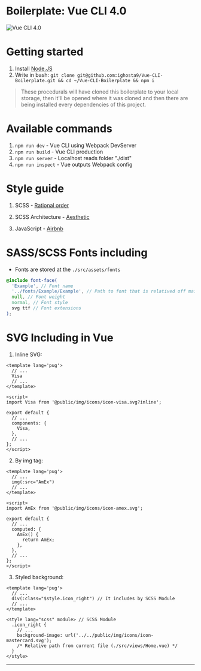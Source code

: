 # Boilerplate: Vue CLI 4.0
![Vue CLI 4.0](https://miro.medium.com/proxy/1*kz9D-JB0Lrk4RfhInh_3fg.png "Vue CLI 4.0")

# Getting started
1. Install [Node.JS](https://nodejs.org/en/)
2. Write in bash: `git clone git@github.com:ighosta9/Vue-CLI-Boilerplate.git && cd ~/Vue-CLI-Boilerplate && npm i`
> These procedurals will have cloned this boilerplate to your local storage, then it'll be opened where it was cloned and then there are being installed every dependencies of this project.

# Available commands
1. `npm run dev` - Vue CLI using Webpack DevServer
2. `npm run build` - Vue CLI production
3. `npm run server` - Localhost reads folder "./dist"
4. `npm run inspect` - Vue outputs Webpack config

# Style guide
1. SCSS - [Rational order](https://www.npmjs.com/package/stylelint-config-rational-order "Styleguide")

2. SCSS Architecture - [Aesthetic](https://scotch.io/tutorials/aesthetic-sass-1-architecture-and-style-organization)

3. JavaScript - [Airbnb](https://github.com/airbnb/javascript)

# SASS/SCSS Fonts including

* Fonts are stored at the `./src/assets/fonts`

```scss
@include font-face(
  'Example', // Font name
  '../fonts/Example/Example', // Path to font that is relatived off main.scss
  null, // Font weight
  normal, // Font style
  svg ttf // Font extensions
);
```

# SVG Including in Vue

1. Inline SVG:

```pug
<template lang='pug'>
  // ...
  Visa
  // ...
</template>

<script>
import Visa from '@public/img/icons/icon-visa.svg?inline';

export default {
  // ...
  components: {
    Visa,
  },
  // ...
};
</script>
```

2. By img tag:

```pug
<template lang='pug'>
  // ...
  img(:src="AmEx")
  // ...
</template>

<script>
import AmEx from '@public/img/icons/icon-amex.svg';

export default {
  // ...
  computed: {
    AmEx() {
      return AmEx;
    },
  },
  // ...
};
</script>
```

3. Styled background:

```pug
<template lang='pug'>
  // ...
  div(:class="$style.icon_right") // It includes by SCSS Module
  // ...
</template>

<style lang="scss" module> // SCSS Module
  .icon_right {
    // ...
    background-image: url('../../public/img/icons/icon-mastercard.svg');
    /* Relative path from current file (./src/views/Home.vue) */
  }
</style>
```
---